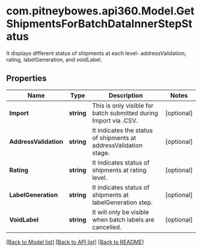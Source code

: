 # com.pitneybowes.api360.Model.GetShipmentsForBatchDataInnerStepStatus
It displays different status of shipments at each level- addressValidation, rating, labelGeneration, and voidLabel.

## Properties

Name | Type | Description | Notes
------------ | ------------- | ------------- | -------------
**Import** | **string** | This is only visible for batch submitted during Import via .CSV. | [optional] 
**AddressValidation** | **string** | It indicates the status of shipments at addressValidation stage. | [optional] 
**Rating** | **string** | It indicates status of shipments at rating level. | [optional] 
**LabelGeneration** | **string** | It indicates status of shipments at labelGeneration step. | [optional] 
**VoidLabel** | **string** | It will only be visible when batch labels are cancelled. | [optional] 

[[Back to Model list]](../README.md#documentation-for-models) [[Back to API list]](../README.md#documentation-for-api-endpoints) [[Back to README]](../README.md)

